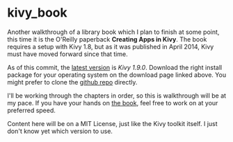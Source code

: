 # kivy_book

Another walkthrough of a library book which I plan to finish at some point, this
time it is the O'Reilly paperback **Creating Apps in Kivy**. The book requires a
setup with Kivy 1.8, but as it was published in April 2014, Kivy must have moved
forward since that time.

As of this commit, the [latest version][new] is *Kivy 1.9.0*. Download the right
install package for your operating system on the download page linked above. You
might prefer to clone the [github repo][kgr] directly.

I'll be working through the chapters in order, so this is walkthrough will be at
my pace. If you have your hands on [the book][get], feel free to work on at your
preferred speed.

Content here will be on a MIT License, just like the Kivy toolkit itself. I just
don't know yet which version to use.

[new]: http://kivy.org/#download
[kgr]: http://github.com/kivy/kivy
[get]: http://shop.oreilly.com/product/0636920032595.do

